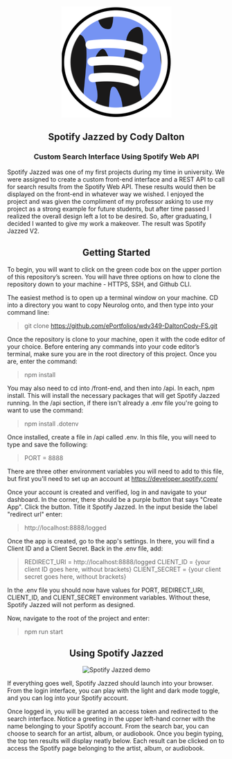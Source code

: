 <p align="center">
  <img src="front-end/src/components/images/Icon.png" alt="Spotify Jazzed"/>
</p>

<h2 align="center">Spotify Jazzed by Cody Dalton</h2> 

<h3 align="center">Custom Search Interface Using Spotify Web API</h2>

Spotify Jazzed was one of my first projects during my time in university. We were assigned to create a custom front-end interface and a REST API to call for search results from the Spotify Web API. These results would then be displayed on the front-end in whatever way we wished. I enjoyed the project and was given the compliment of my professor asking to use my project as a strong example for future students, but after time passed I realized the overall design left a lot to be desired. So, after graduating, I decided I wanted to give my work a makeover. The result was Spotify Jazzed V2. 

<h2 align="center">Getting Started</h2>

To begin, you will want to click on the green code box on the upper portion of this repository’s screen. You will have three options on how to clone the repository down to your machine - HTTPS, SSH, and Github CLI. 

The easiest method is to open up a terminal window on your machine. CD into a directory you want to copy Neurolog onto, and then type into your command line:

> git clone https://github.com/ePortfolios/wdv349-DaltonCody-FS.git

Once the repository is clone to your machine, open it with the code editor of your choice. Before entering any commands into your code editor’s terminal, make sure you are in the root directory of this project. Once you are, enter the command:

> npm install

You may also need to cd into /front-end, and then into /api. In each, npm install. This will install the necessary packages that will get Spotify Jazzed running. In the /api section, if there isn't already a .env file you're going to want to use the command:

> npm install .dotenv

Once installed, create a file in /api called .env. In this file, you will need to type and save the following:

> PORT = 8888

There are three other environment variables you will need to add to this file, but first you'll need to set up an account at https://developer.spotify.com/

Once your account is created and verified, log in and navigate to your dashboard. In the corner, there should be a purple button that says "Create App". Click the button. Title it Spotify Jazzed.
In the input beside the label "redirect url" enter:

> http://localhost:8888/logged

Once the app is created, go to the app's settings. In there, you will find a Client ID and a Client Secret. Back in the .env file, add:

> REDIRECT_URI = http://localhost:8888/logged
> CLIENT_ID = {your client ID goes here, without brackets}
> CLIENT_SECRET = {your client secret goes here, without brackets}

In the .env file you should now have values for PORT, REDIRECT_URI, CLIENT_ID, and CLIENT_SECRET environment variables. Without these, Spotify Jazzed will not perform as designed.

Now, navigate to the root of the project and enter: 

> npm run start

<h2 align="center">Using Spotify Jazzed</h2>

<p align="center">
   <img src="front-end/src/components/images/new_SpotifyJazzed.gif" alt="Spotify Jazzed demo" />
</p>

If everything goes well, Spotify Jazzed should launch into your browser. From the login interface, you can play with the light and dark mode toggle, and you can log into your Spotify account.

Once logged in, you will be granted an access token and redirected to the search interface. Notice a greeting in the upper left-hand corner with the name belonging to your Spotify account. From the search bar, you can choose to search for an artist, album, or audiobook. Once you begin typing, the top ten results will display neatly below. Each result can be clicked on to access the Spotify page belonging to the artist, album, or audiobook.
